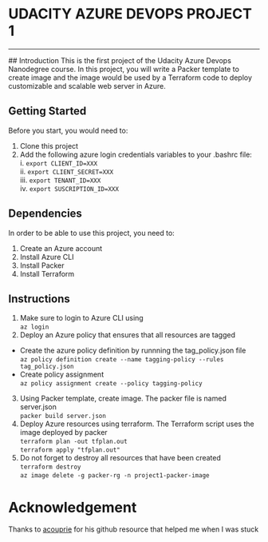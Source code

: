 # UDACITY AZURE DEVOPS PROJECT 1
<hr>
## Introduction
This is the first project of the Udacity Azure Devops Nanodegree course. In this project, you will write a Packer template to create image and the image would be used by a Terraform code to deploy customizable and scalable web server in Azure.

## Getting Started
Before you start, you would need to:
1. Clone this project
2. Add the following azure login credentials variables to your .bashrc file:<br>
    i.   `export CLIENT_ID=XXX` <br>
    ii.  `export CLIENT_SECRET=XXX` <br>
    iii. `export TENANT_ID=XXX` <br>
    iv.  `export SUSCRIPTION_ID=XXX` <br>
 
 ## Dependencies
In order to be able to use this project, you need to: <br>
1. Create an Azure account <br>
2. Install Azure CLI
3. Install Packer
4. Install Terraform

## Instructions
1. Make sure to login to Azure CLI using <br>
`az login`
2. Deploy an Azure policy that ensures that all resources are tagged <br>
* Create the azure policy definition by runnning the tag_policy.json file <br>
`az policy definition create --name tagging-policy --rules tag_policy.json`
* Create policy assignment <br>
`az policy assignment create --policy tagging-policy`
3. Using Packer template, create image. The packer file is named server.json <br>
`packer build server.json`
4. Deploy Azure resources using terraform. The Terraform script uses the image deployed by packer <br>
`terraform plan -out tfplan.out` <br>
`terraform apply "tfplan.out"`
5. Do not forget to destroy all resources that have been created <br>
`terraform destroy` <br>
`az image delete -g packer-rg -n project1-packer-image`


# Acknowledgement
Thanks to [acouprie](https://github.com/acouprie/udacity-azure-project1) for his github resource that helped me when I was stuck
